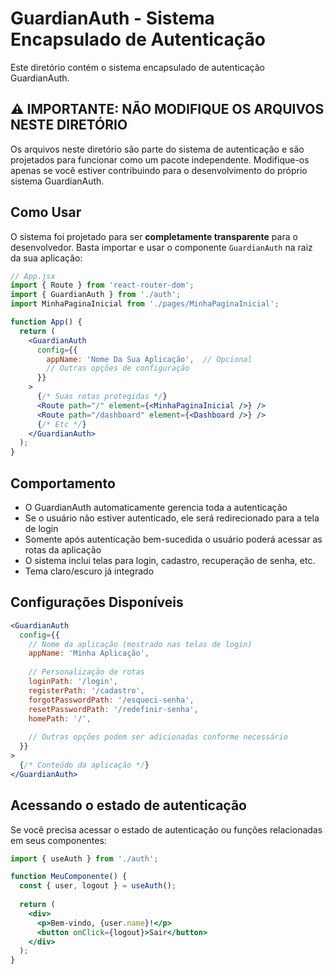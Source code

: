# GuardianAuth - Sistema Encapsulado de Autenticação

Este diretório contém o sistema encapsulado de autenticação GuardianAuth.

## ⚠️ IMPORTANTE: NÃO MODIFIQUE OS ARQUIVOS NESTE DIRETÓRIO

Os arquivos neste diretório são parte do sistema de autenticação e são projetados para
funcionar como um pacote independente. Modifique-os apenas se você estiver contribuindo
para o desenvolvimento do próprio sistema GuardianAuth.

## Como Usar

O sistema foi projetado para ser **completamente transparente** para o desenvolvedor. Basta
importar e usar o componente `GuardianAuth` na raiz da sua aplicação:

```jsx
// App.jsx
import { Route } from 'react-router-dom';
import { GuardianAuth } from './auth';
import MinhaPaginaInicial from './pages/MinhaPaginaInicial';

function App() {
  return (
    <GuardianAuth
      config={{
        appName: 'Nome Da Sua Aplicação',  // Opcional
        // Outras opções de configuração
      }}
    >
      {/* Suas rotas protegidas */}
      <Route path="/" element={<MinhaPaginaInicial />} />
      <Route path="/dashboard" element={<Dashboard />} />
      {/* Etc */}
    </GuardianAuth>
  );
}
```

## Comportamento

- O GuardianAuth automaticamente gerencia toda a autenticação
- Se o usuário não estiver autenticado, ele será redirecionado para a tela de login
- Somente após autenticação bem-sucedida o usuário poderá acessar as rotas da aplicação
- O sistema inclui telas para login, cadastro, recuperação de senha, etc.
- Tema claro/escuro já integrado

## Configurações Disponíveis

```jsx
<GuardianAuth
  config={{
    // Nome da aplicação (mostrado nas telas de login)
    appName: 'Minha Aplicação',
    
    // Personalização de rotas
    loginPath: '/login',  
    registerPath: '/cadastro',
    forgotPasswordPath: '/esqueci-senha',
    resetPasswordPath: '/redefinir-senha',
    homePath: '/',
    
    // Outras opções podem ser adicionadas conforme necessário
  }}
>
  {/* Conteúdo da aplicação */}
</GuardianAuth>
```

## Acessando o estado de autenticação

Se você precisa acessar o estado de autenticação ou funções relacionadas em seus componentes:

```jsx
import { useAuth } from './auth';

function MeuComponente() {
  const { user, logout } = useAuth();
  
  return (
    <div>
      <p>Bem-vindo, {user.name}!</p>
      <button onClick={logout}>Sair</button>
    </div>
  );
}
``` 